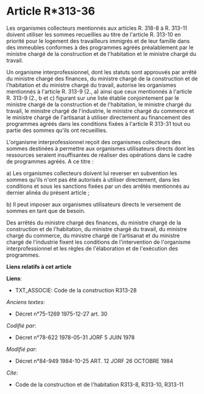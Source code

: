 # Article R*313-36

Les organismes collecteurs mentionnés aux articles R. 318-8 à R. 313-11 doivent utiliser les sommes recueillies au titre de
l'article R. 313-10 en priorité pour le logement des travailleurs immigrés et de leur famille dans des immeubles conformes à
des programmes agréés préalablement par le ministre chargé de la construction et de l'habitation et le ministre chargé du
travail.

Un organisme interprofessionnel, dont les statuts sont approuvés par arrêté du ministre chargé des finances, du ministre
chargé de la construction et de l'habitation et du ministre chargé du travail, autorise les organismes mentionnés à l'article
R. 313-9 (2., a) ainsi que ceux mentionnés à l'article R. 313-9 (2., b et c) figurant sur une liste établie conjointement par
le ministre chargé de la construction et de l'habitation, le ministre chargé du travail, le ministre chargé de l'industrie,
le ministre chargé du commerce et le ministre chargé de l'artisanat à utiliser directement au financement des programmes
agréés dans les conditions fixées à l'article R 313-31 tout ou partie des sommes qu'ils ont recueillies.

L'organisme interprofessionnel reçoit des organismes collecteurs des sommes destinées à permettre aux organismes utilisateurs
directs dont les ressources seraient insuffisantes de réaliser des opérations dans le cadre de programmes agréés. A ce
titre :

a) Les organismes collecteurs doivent lui reverser en subvention les sommes qu'ils n'ont pas été autorisés à utiliser
directement, dans les conditions et sous les sanctions fixées par un des arrêtés mentionnés au dernier alinéa du présent
article ;

b) Il peut imposer aux organismes utilisateurs directs le versement de sommes en tant que de besoin.

Des arrêtés du ministre chargé des finances, du ministre chargé de la construction et de l'habitation, du ministre chargé du
travail, du ministre chargé du commerce, du ministre chargé de l'artisanat et du ministre chargé de l'industrie fixent les
conditions de l'intervention de l'organisme interprofessionnel et les règles de l'élaboration et de l'exécution des
programmes.

**Liens relatifs à cet article**

**Liens**:

  - TXT_ASSOCIE: Code de la construction R313-28

_Anciens textes_:

  - Décret n°75-1269 1975-12-27 art. 30

_Codifié par_:

  - Décret n°78-622 1978-05-31 JORF 5 JUIN 1978

_Modifié par_:

  - Décret n°84-949 1984-10-25 ART. 12 JORF 26 OCTOBRE 1984

_Cite_:

  - Code de la construction et de l'habitation R313-8, R313-10, R313-11
